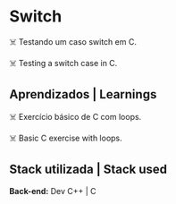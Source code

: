 # Switch

☠️ Testando um caso switch em C.

☠️ Testing a switch case in C.

## Aprendizados | Learnings

☠️ Exercício básico de C com loops.

☠️ Basic C exercise with loops.

## Stack utilizada | Stack used

**Back-end:** Dev C++ | C
